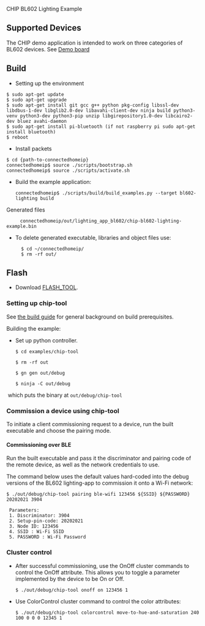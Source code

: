 CHIP BL602 Lighting Example

## Supported Devices

The CHIP demo application is intended to work on three categories of BL602 devices.
See [Demo board](https://dev.bouffalolab.com/product)

## Build

-   Setting up the environment

```
$ sudo apt-get update
$ sudo apt-get upgrade
$ sudo apt-get install git gcc g++ python pkg-config libssl-dev libdbus-1-dev libglib2.0-dev libavahi-client-dev ninja build python3-venv python3-dev python3-pip unzip libgirepository1.0-dev libcairo2-dev bluez avahi-daemon
$ sudo apt-get install pi-bluetooth (if not raspberry pi sudo apt-get install bluetooth)
$ reboot

```

- Install packets

```
$ cd {path-to-connectedhomeip}
connectedhomeip$ source ./scripts/bootstrap.sh
connectedhomeip$ source ./scripts/activate.sh

```

-   Build the example application:

    `connectedhomeip$ ./scripts/build/build_examples.py --target bl602-lighting build`

Generated files

         connectedhomeip/out/lighting_app_bl602/chip-bl602-lighting-example.bin

-   To delete generated executable, libraries and object files use:

          $ cd ~/connectedhomeip/
          $ rm -rf out/

## Flash

-   Download [FLASH_TOOL](https://dev.bouffalolab.com/download/).

### Setting up chip-tool

See [the build guide](../../../docs/guides/BUILDING.md#prerequisites) for
general background on build prerequisites.

Building the example:

- Set up python controller.

      $ cd examples/chip-tool
      
      $ rm -rf out
      
      $ gn gen out/debug
      
      $ ninja -C out/debug

​       which puts the binary at `out/debug/chip-tool`

### Commission a device using chip-tool

To initiate a client commissioning request to a device, run the built executable
and choose the pairing mode.

#### Commissioning over BLE

Run the built executable and pass it the discriminator and pairing code of the
remote device, as well as the network credentials to use.

The command below uses the default values hard-coded into the debug versions of
the BL602 lighting-app to commission it onto a Wi-Fi network:

```
$ ./out/debug/chip-tool pairing ble-wifi 123456 ${SSID} ${PASSWORD} 20202021 3904

 Parameters:
 1. Discriminator: 3904
 2. Setup-pin-code: 20202021
 3. Node ID: 123456
 4. SSID : Wi-Fi SSID
 5. PASSWORD : Wi-Fi Password
```

### Cluster control

-   After successful commissioning, use the OnOff cluster commands to control
    the OnOff attribute. This allows you to toggle a parameter implemented by
    the device to be On or Off.

    `$ ./out/debug/chip-tool onoff on 123456 1`
    
-   Use ColorControl cluster command to control the color attributes:
    
    `$ ./out/debug/chip-tool colorcontrol move-to-hue-and-saturation 240 100 0 0 0 12345 1`

